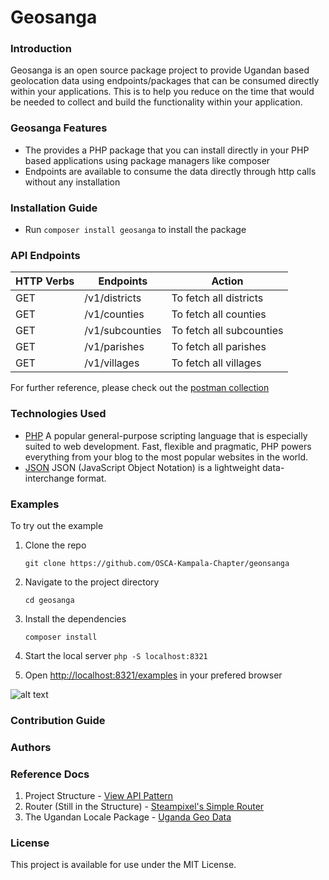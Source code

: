 # Geosanga
### Introduction
Geosanga is an open source package project to provide Ugandan based geolocation data using endpoints/packages that can be consumed directly within your applications. This is to help you reduce on the time that would be needed to collect and build the functionality within your application. 
### Geosanga Features
* The provides a PHP package that you can install directly in your PHP based applications using package managers like composer
* Endpoints are available to consume the data directly through http calls without any installation
### Installation Guide
* Run `composer install geosanga` to install the package
### API Endpoints
| HTTP Verbs | Endpoints | Action |
| --- | --- | --- |
| GET | /v1/districts | To fetch all districts |
| GET | /v1/counties | To fetch all counties |
| GET | /v1/subcounties | To fetch all subcounties |
| GET | /v1/parishes | To fetch all parishes |
| GET | /v1/villages | To fetch all villages |

For further reference, please check out the [postman collection](https://documenter.getpostman.com/view/34662013/2sA3kRKQ8p)
### Technologies Used
* [PHP](https://www.php.net/) A popular general-purpose scripting language that is especially suited to web development.
Fast, flexible and pragmatic, PHP powers everything from your blog to the most popular websites in the world.
* [JSON](https://www.json.org/json-en.html) JSON (JavaScript Object Notation) is a lightweight data-interchange format.
### Examples
To try out the example
1. Clone the repo

    ```git clone https://github.com/OSCA-Kampala-Chapter/geonsanga```

2. Navigate to the project directory

    ```cd geosanga```

3. Install the dependencies

    ```composer install```

4. Start the local server
```php -S localhost:8321```
5. Open [http://localhost:8321/examples](http://localhost:8321/examples) in your prefered browser

![alt text](image.png)

### Contribution Guide
### Authors
### Reference Docs
1. Project Structure  - [View API Pattern](https://github.com/cim-engineering/view-api-pattern)
2. Router (Still in the Structure) - [Steampixel's Simple Router](https://github.com/steampixel/simplePHPRouter)
3. The Ugandan Locale Package - [Uganda Geo Data](https://github.com/kusaasira/uganda-geo-data)
### License
This project is available for use under the MIT License.